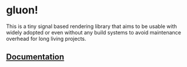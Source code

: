 # gluon!
This is a tiny signal based rendering library that aims to be usable with widely adopted or even without any build systems to avoid maintenance overhead for long living projects.

## [Documentation](https://github.com/mxjp/gluon)
